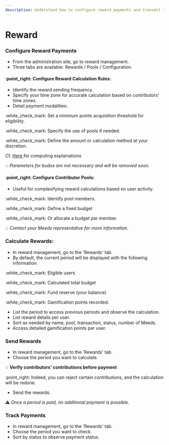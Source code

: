```yaml
---
description: Understand how to configure reward payments and transmit them
---
```


# Reward

### **Configure Reward Payments**

* From the administration site, go to reward management.
* Three tabs are available: Rewards / Pools / Configuration.

#### :point\_right: **Configure Reward Calculation Rules:**

* Identify the reward sending frequency.
* Specify your time zone for accurate calculation based on contributors' time zones.
* Detail payment modalities:

:white\_check\_mark: Set a minimum points acquisition threshold for eligibility.

:white\_check\_mark: Specify the use of pools if needed.

:white\_check\_mark: Define the amount or calculation method at your discretion.

Cf. [Here ](reward.md#calculate-rewards)for computing explainations

:bulb: _Parameters for kudos are not necessary and will be removed soon._

#### :point\_right: **Configure Contributor Pools:**

* Useful for complexifying reward calculations based on user activity.

:white\_check\_mark: Identify pool members.

:white\_check\_mark: Define a fixed budget&#x20;

:white\_check\_mark: Or allocate a budget per member.

:bulb: _Contact your Meeds representative for more information._

### **Calculate Rewards:**

* In reward management, go to the 'Rewards' tab.
* By default, the current period will be displayed with the following information:

:white\_check\_mark: Eligible users

:white\_check\_mark: Calculated total budget

:white\_check\_mark: Fund reserve (your balance)

:white\_check\_mark: Gamification points recorded.

* List the period to access previous periods and observe the calculation.
* List reward details per user.
* Sort as needed by name, pool, transaction, status, number of Meeds.
* Access detailed gamification points per user.

### **Send Rewards**

* In reward management, go to the 'Rewards' tab.
* Choose the period you want to calculate.

:bulb: **Verify contributors' contributions before payment**

:point\_right: Indeed, you can reject certain contributions, and the calculation will be redone.

* Send the rewards.

:warning: _Once a period is paid, no additional payment is possible._

### **Track Payments**

* In reward management, go to the 'Rewards' tab.
* Choose the period you want to check.
* Sort by status to observe payment status.
